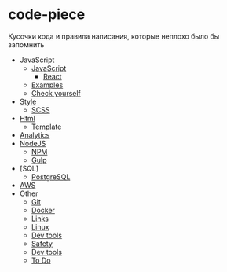 # code-piece
Кусочки кода и правила написания, которые неплохо было бы запомнить

* JavaScript
    * [JavaScript](/javascript/javascript.md)
        * [React](/javascript/frameworks/react.md)
    * [Examples](/javascript/javascript_code.md)
    * [Сheck yourself](/javascript/check.md)
* [Style](/style_sheet/css.md)
    * [SCSS](/style_sheet/scss.md)
* [Html](/html/html.md)
    * [Template](/html/template.md)
* [Analytics](/analytics/terminology.md)
* [NodeJS](/node_js/node_js_code.md)
    * [NPM](/node_js/npm.md)
    * [Gulp](/node_js/gulp.md)
* [SQL]
    * [PostgreSQL](/sql/postgresql.md)
* [AWS](/aws/aws.md)
* Other
    * [Git](/other/git.md)
    * [Docker](/other/docker.md)
    * [Links](/other/links.md)
    * [Linux](/other/linux.md)
    * [Dev tools](/other/dev_tools.md)
    * [Safety](/other/safety.md)
    * [Dev tools](/other/dev_tools.md)
    * [To Do](/other/to_do.md)